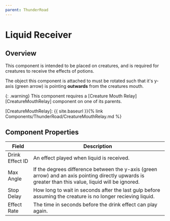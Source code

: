 ```yaml
---
parent: ThunderRoad
---
```

# Liquid Receiver

## Overview
This component is intended to be placed on creatures, and is required for creatures to receive the effects of potions.

The object this component is attached to must be rotated such that it's y-axis (green arrow) is pointing **outwards** from the creatures mouth.

{: .warning}
This component requires a [Creature Mouth Relay][CreatureMouthRelay] component on one of its parents.

[CreatureMouthRelay]: {{ site.baseurl }}{% link Components/ThunderRoad/CreatureMouthRelay.md %}



## Component Properties

| Field             | Description
| ---               | ---
| Drink Effect ID   | An effect played when liquid is received.
| Max Angle         | If the degrees difference between the y-axis (green arrow) and an axis pointing directly upwards is greater than this value, liquid will be ignored. 
| Stop Delay        | How long to wait in seconds after the last gulp before assuming the creature is no longer recieving liquid.
| Effect Rate       | The time in seconds before the drink effect can play again.
